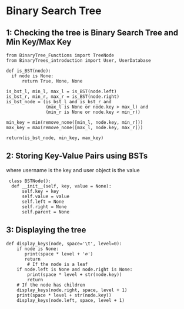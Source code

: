 # Binary Search Tree

## 1: Checking the tree is Binary Search Tree and Min Key/Max Key

    from BinaryTree_Functions import TreeNode
    from BinaryTrees_introduction import User, UserDatabase
   
    def is_BST(node):
      if node is None:
          return True, None, None

    is_bst_l, min_l, max_l = is_BST(node.left)
    is_bst_r, min_r, max_r = is_BST(node.right)
    is_bst_node = (is_bst_l and is_bst_r and
                   (max_l is None or node.key > max_l) and
                   (min_r is None or node.key < min_r))

    min_key = min(remove_none([min_l, node.key, min_r]))
    max_key = max(remove_none([max_l, node.key, max_r]))

    return(is_bst_node, min_key, max_key)
    
   
   
   
## 2: Storing Key-Value Pairs using BSTs 
where username is the key and user object is the value
     
     class BSTNode():
      def __init__(self, key, value = None):
          self.key = key
          self.value = value
          self.left = None
          self.right = None
          self.parent = None


## 3: Displaying the tree
    def display_keys(node, space='\t', level=0):
        if node is None:
           print(space * level + '∅')
           return
            # If the node is a leaf
        if node.left is None and node.right is None:
            print(space * level + str(node.key))
            return
        # If the node has children
        display_keys(node.right, space, level + 1)
        print(space * level + str(node.key))
        display_keys(node.left, space, level + 1)

    

